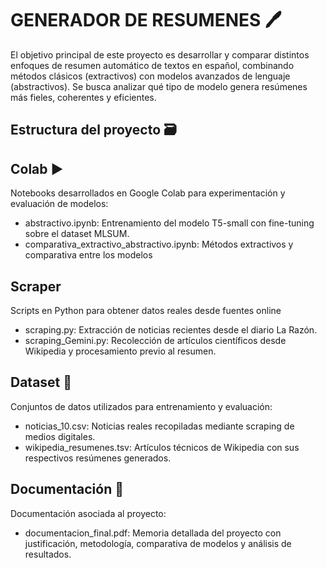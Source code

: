 # GENERADOR DE RESUMENES 🖊️
El objetivo principal de este proyecto es desarrollar y comparar distintos enfoques de resumen automático de textos en español, combinando métodos clásicos 
(extractivos) con modelos avanzados de lenguaje (abstractivos). Se busca analizar qué tipo de modelo genera resúmenes más fieles, coherentes y eficientes.

## Estructura del proyecto 🗃️

## Colab ▶
Notebooks desarrollados en Google Colab para experimentación y evaluación de modelos:
- abstractivo.ipynb: Entrenamiento del modelo T5-small con fine-tuning sobre el dataset MLSUM.
- comparativa_extractivo_abstractivo.ipynb: Métodos extractivos y comparativa entre los modelos
  
## Scraper 
Scripts en Python para obtener datos reales desde fuentes online
- scraping.py: Extracción de noticias recientes desde el diario La Razón.
- scraping_Gemini.py: Recolección de artículos científicos desde Wikipedia y procesamiento previo al resumen.


## Dataset 📑
Conjuntos de datos utilizados para entrenamiento y evaluación:
- noticias_10.csv: Noticias reales recopiladas mediante scraping de medios digitales.
- wikipedia_resumenes.tsv: Artículos técnicos de Wikipedia con sus respectivos resúmenes generados.

## Documentación 📄
Documentación asociada al proyecto:
- documentacion_final.pdf: Memoria detallada del proyecto con justificación, metodología, comparativa de modelos y análisis de resultados.
